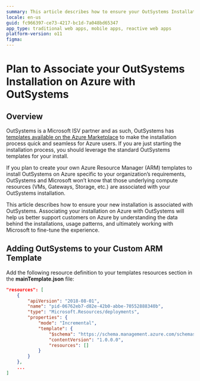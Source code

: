 ```yaml
---
summary: This article describes how to ensure your OutSystems Installation on Azure using custom Azure Resource Manager (ARM) templates is associated with OutSystems.
locale: en-us
guid: fc966397-ce73-4217-bc1d-7a048bd65347
app_type: traditional web apps, mobile apps, reactive web apps
platform-version: o11
figma:
---
```


# Plan to Associate your OutSystems Installation on Azure with OutSystems

## Overview

OutSystems is a Microsoft ISV partner and as such, OutSystems has [templates available on the Azure Marketplace](https://azuremarketplace.microsoft.com/en-ca/marketplace/apps?search=outsystems&page=1) to make the installation process quick and seamless for Azure users. If you are just starting the installation process, you should leverage the standard OutSystems templates for your install.

If you plan to create your own Azure Resource Manager (ARM) templates to install OutSystems on Azure specific to your organization’s requirements, OutSystems and Microsoft won’t know that those underlying compute resources (VMs, Gateways, Storage, etc.) are associated with your OutSystems installation.

This article describes how to ensure your new installation is associated with OutSystems. Associating your installation on Azure with OutSystems will help us better support customers on Azure by understanding the data behind the installations, usage patterns, and ultimately working with Microsoft to fine-tune the experience.

## Adding OutSystems to your Custom ARM Template

Add the following resource definition to your templates resources section in the **mainTemplate.json** file:

```json
"resources": [
    {
        "apiVersion": "2018-08-01",
        "name": "pid-06762eb7-d82e-42b0-abbe-70552888340b",
        "type": "Microsoft.Resources/deployments",
        "properties": {
            "mode": "Incremental",
            "template": {
                "$schema": "https://schema.management.azure.com/schemas/2015-01-01/deploymentTemplate.json#",
                "contentVersion": "1.0.0.0",
                "resources": []
            }
        }
    },
    ...
]
```
